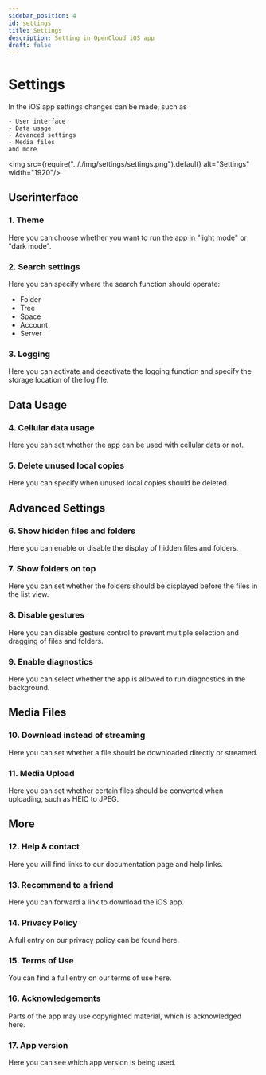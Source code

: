 ```yaml
---
sidebar_position: 4
id: settings
title: Settings
description: Setting in OpenCloud iOS app
draft: false
---
```


# Settings

In the iOS app settings changes can be made, such as

    - User interface
    - Data usage
    - Advanced settings
    - Media files
    and more

<img src={require(".././img/settings/settings.png").default} alt="Settings" width="1920"/>

## Userinterface

### 1. Theme

Here you can choose whether you want to run the app in "light mode" or "dark mode".

### 2. Search settings

Here you can specify where the search function should operate:

- Folder
- Tree
- Space
- Account
- Server

### 3. Logging

Here you can activate and deactivate the logging function and specify the storage location of the log file.

## Data Usage

### 4. Cellular data usage

Here you can set whether the app can be used with cellular data or not.

### 5. Delete unused local copies

Here you can specify when unused local copies should be deleted.

## Advanced Settings

### 6. Show hidden files and folders

Here you can enable or disable the display of hidden files and folders.

### 7. Show folders on top

Here you can set whether the folders should be displayed before the files in the list view.

### 8. Disable gestures

Here you can disable gesture control to prevent multiple selection and dragging of files and folders.

### 9. Enable diagnostics

Here you can select whether the app is allowed to run diagnostics in the background.

## Media Files

### 10. Download instead of streaming

Here you can set whether a file should be downloaded directly or streamed.

### 11. Media Upload

Here you can set whether certain files should be converted when uploading, such as HEIC to JPEG.

## More

### 12. Help & contact

Here you will find links to our documentation page and help links.

### 13. Recommend to a friend

Here you can forward a link to download the iOS app.

### 14. Privacy Policy

A full entry on our privacy policy can be found here.

### 15. Terms of Use

You can find a full entry on our terms of use here.

### 16. Acknowledgements

Parts of the app may use copyrighted material, which is acknowledged here.

### 17. App version

Here you can see which app version is being used.
